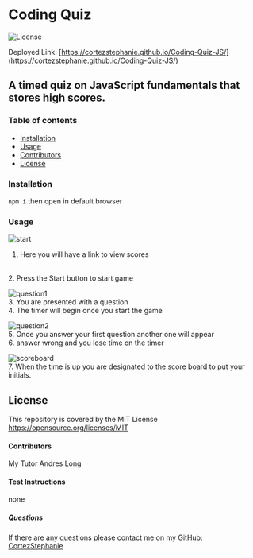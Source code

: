 
#  Coding Quiz
![License](https://img.shields.io/badge/License-MIT-yellow.svg)

Deployed Link: [https://cortezstephanie.github.io/Coding-Quiz-JS/](https://cortezstephanie.github.io/Coding-Quiz-JS/)
##  A timed quiz on JavaScript fundamentals that stores high scores.
### Table of contents
- [Installation](#installation)
- [Usage](#usage)
- [Contributors](#contributors)
- [License](#license)
### Installation
```npm i``` then open in default browser
### Usage
![start](./assets/images/start.png)<br>
1. Here you will have a link to view scores
<br>
2. Press the Start button to start game

![question1](./assets/images/question1.png)<br>
3. You are presented with a question 
<br>
4. The timer will begin once you start the game

![question2](./assets/images/question2.png)<br>
5. Once you answer your first question another one will appear
<br>
6. answer wrong and you lose time on the timer

![scoreboard](./assets/images/scoreboard.png)<br>
7. When the time is up you are designated to the score board to put your initials.
## License
This repository is covered by the MIT License  <br> 
https://opensource.org/licenses/MIT
#### Contributors
My Tutor Andres Long
#### Test Instructions
none
##### Questions
If there are any questions please contact me on my GitHub: [CortezStephanie](https://github.com/CortezStephanie)
